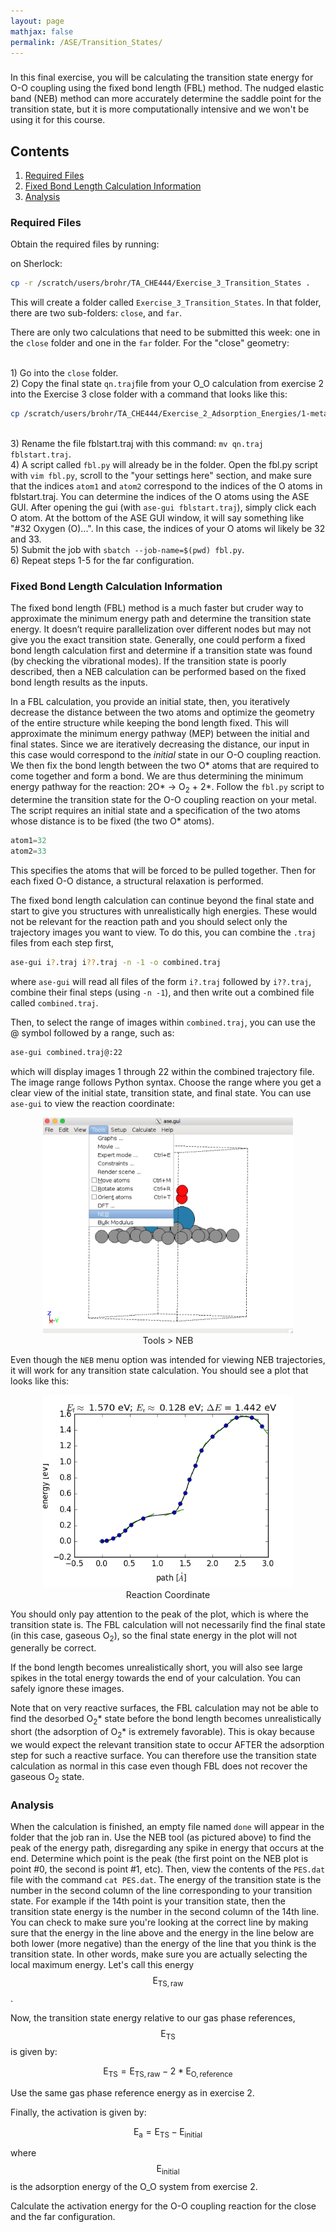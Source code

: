 ```yaml
---
layout: page
mathjax: false
permalink: /ASE/Transition_States/
---
```


###

In this final exercise, you will be calculating the transition state energy for O-O coupling using the fixed bond length (FBL) method. The  nudged elastic band (NEB) method can more accurately determine the saddle point for the transition state, but it is more computationally intensive and we won't be using it for this course.


## Contents
1. [Required Files](#RequiredFiles)
2. [Fixed Bond Length Calculation Information](#fixed-bond-length-calculation)
3. [Analysis](#analysis)
<!-- 3. [Vibrational Frequencies and Free Energies](#vibrational-frequencies) -->
<!-- 4. [Reaction Rate](#reaction-rate) -->
<!-- 5. [Nudged Elastic Band Calculation (Optional)](#nudged-elastic-band-calculation) -->

<a name='RequiredFiles'></a>

### Required Files ###

Obtain the required files by running:

on Sherlock:

```bash
cp -r /scratch/users/brohr/TA_CHE444/Exercise_3_Transition_States .
```

This will create a folder called `Exercise_3_Transition_States`. In that folder, there are two sub-folders: `close`, and `far`.

There are only two calculations that need to be submitted this week: one in the `close` folder and one in the `far` folder. For the "close" geometry:

<br>1) Go into the `close` folder.
<br>2) Copy the final state `qn.traj`file from your O_O calculation from exercise 2 into the Exercise 3 close folder with a command that looks like this:

```bash
cp /scratch/users/brohr/TA_CHE444/Exercise_2_Adsorption_Energies/1-metal/close/O_O/qn.traj .
```

<br>3) Rename the file fblstart.traj with this command: `mv qn.traj fblstart.traj`.
<br>4) A script called `fbl.py` will already be in the folder. Open the fbl.py script with `vim fbl.py`, scroll to the "your settings here" section, and make sure that the indices `atom1` and `atom2` correspond to the indices of the O atoms in fblstart.traj. You can determine the indices of the O atoms using the ASE GUI. After opening the gui (with `ase-gui fblstart.traj`), simply click each O atom. At the bottom of the ASE GUI window, it will say something like "#32 Oxygen (O)...". In this case, the indices of your O atoms wil likely be 32 and 33.
<br>5) Submit the job with `sbatch --job-name=$(pwd) fbl.py`.
<br>6) Repeat steps 1-5 for the far configuration.


<a name='fixed-bond-length-calculation'></a>

### Fixed Bond Length Calculation Information ###

The fixed bond length (FBL) method is a much faster but cruder way to approximate the minimum energy path and determine the transition state energy. It doesn’t require parallelization over different nodes but may not give you the exact transition state. Generally, one could perform a fixed bond length calculation first and determine if a transition state was found (by checking the vibrational modes). If the transition state is poorly described, then a NEB calculation can be performed based on the fixed bond length results as the inputs.

In a FBL calculation, you provide an initial state, then, you iteratively decrease the distance between the two atoms and optimize the geometry of the entire structure while keeping the bond length fixed. This will approximate the minimum energy pathway (MEP) between the initial and final states. Since we are iteratively decreasing the distance, our input in this case would correspond to the *initial* state in our O-O coupling reaction. We then fix the bond length between the two O\* atoms that are required to come together and form a bond. We are thus determining the minimum energy pathway for the reaction: 2O\* → O<sub>2</sub> + 2\*. Follow the `fbl.py` script to determine the transition state for the O-O coupling reaction on your metal. The script requires an initial state and a specification of the two atoms whose distance is to be fixed (the two O* atoms).

```python
atom1=32
atom2=33
```
This specifies the atoms that will be forced to be pulled together. Then for each fixed O-O distance, a structural relaxation is performed.


The fixed bond length calculation can continue beyond the final state and start to give you structures with unrealistically high energies. These would not be relevant for the reaction path and you should select only the trajectory images you want to view. To do this, you can combine the `.traj` files from each step first,

```bash
ase-gui i?.traj i??.traj -n -1 -o combined.traj
```

where `ase-gui` will read all files of the form `i?.traj` followed by `i??.traj`, combine their final steps (using `-n -1`), and then write out a combined file called `combined.traj`.

Then, to select the range of images within `combined.traj`, you can use the @ symbol followed by a range, such as:

```bash
ase-gui combined.traj@:22
```

which will display images 1 through 22 within the combined trajectory file. The image range follows Python syntax. Choose the range where you get a clear view of the initial state, transition state, and final state. You can use `ase-gui` to view the reaction coordinate:

<center><img src="Images/NEB-menu.png" alt="NEB menu" style="width: 400px;"/>
<br>Tools > NEB</center>

Even though the `NEB` menu option was intended for viewing NEB trajectories, it will work for any transition state calculation. You should see a plot that looks like this:

<center><img src="Images/FBL-plot.png" alt="Reaction coordinate" style="width: 400px;"/><br>
Reaction Coordinate</center>

You should only pay attention to the peak of the plot, which is where the transition state is. The FBL calculation will not necessarily find the final state (in this case, gaseous O<sub>2</sub>), so the final state energy in the plot will not generally be correct.

If the bond length becomes unrealistically short, you will also see large spikes in the total energy towards the end of your calculation. You can safely ignore these images.

Note that on very reactive surfaces, the FBL calculation may not be able to find the desorbed O<sub>2</sub>\* state before the bond length becomes unrealistically short (the adsorption of O<sub>2</sub>\* is extremely favorable). This is okay because we would expect the relevant transition state to occur AFTER the adsorption step for such a reactive surface. You can therefore use the transition state calculation as normal in this case even though FBL does not recover the gaseous O<sub>2</sub> state.


<a name='analysis'></a>

### Analysis ###

When the calculation is finished, an empty file named `done` will appear in the folder that the job ran in. Use the NEB tool (as pictured above) to find the peak of the energy path, disregarding any spike in energy that occurs at the end. Determine which point is the peak (the first point on the NEB plot is point #0, the second is point #1, etc). Then, view the contents of the `PES.dat` file with the command `cat PES.dat`. The energy of the transition state is the number in the second column of the line corresponding to your transition state. For example if the 14th point is your transition state, then the transition state energy is the number in the second column of the 14th line. You can check to make sure you're looking at the correct line by making sure that the energy in the line above and the energy in the line below are both lower (more negative) than the energy of the line that you think is the transition state. In other words, make sure you are actually selecting the local maximum energy. Let's call this energy $$\mathrm{E_{TS, raw}}$$.

Now, the transition state energy relative to our gas phase references, $$\mathrm{E_{TS}}$$ is given by:

$$\mathrm{E_{TS} = E_{TS, raw} - 2*E_{O,reference}} $$

Use the same gas phase reference energy as in exercise 2.

Finally, the activation is given by:

$$\mathrm{E_{a} = E_{TS} - E_{initial}} $$

where $$\mathrm{E_{initial}}$$ is the adsorption energy of the O_O system from exercise 2.

Calculate the activation energy for the O-O coupling reaction for the close and the far configuration.


<!--
<a name='vibrational-frequencies'></a>

### Vibrational Frequencies and Free Energies ###

Calculate the vibrational frequencies for transition state and the final state using the [`run_freq.py`](run_freq.py) script. See the [ASE page](https://wiki.fysik.dtu.dk/ase/ase/thermochemistry/thermochemistry.html) for a detailed explanation of how this is implemented. Use `ase-gui` to view the vibrational modes, which are written out as `vib*.traj` files. There should be \\(3N\\) vibrational modes for all adsorbed states, and \\(3N - 1\\) vibrational modes for the transition state.

Since the fixed bond-length method cannot guarantee a solution at the saddle point (the image with the highest energy might not be exactly at the transition state), you may encounter multiple imaginary modes when you calculate the vibrational frequencies. In this case, the following scheme can be used:

* Any adsorbate should have \\(3N\\) non-imaginary vibrational modes
* Transition states should have \\(3N – 1\\) non-imaginary vibrational modes and one imaginary mode
* If there are extra imaginary modes replace < 7 meV with 7 meV

For the gas phase species, we will provide the results for N<sub>2</sub>, H<sub>2</sub>, and NH<sub>3</sub> for you. You calculated the results for N<sub>2</sub> in the last exercise and you can use either your own results or the one provided. These are in the `Gaseous_Molecules\` folder.

**<font color="red">Requirement:</font>** Calculate the vibrational frequencies for:

* Initial state: 2N\*
* Transition state: N-N\*
* Intermediates: N\*, NH\*, NH<sub>2</sub>\*, NH<sub>3</sub>\*,H\*

<a name='reaction-rate'></a>

### Reaction Rate ###

Using the vibrational frequencies associated with initial, final and transition states, evaluate the rate constant of N<sub>2</sub> dissociation on the metal surface and cluster based on harmonic transition state theory (hTST). In addition, evaluate the rate constant based on the Arrhenius relationship by using the free energy associated with the initial, final, and transition states that were directly calculated from ASE Quantum Espresso. For the free energies, use the [`get_ads_free_energy.py`](get_ads_free_energy.py) script for adsorbed states and [`get_gas_free_energy.py`](get_gas_free_energy.py) for N<sub>2</sub>.

To calculate the rate of N<sub>2</sub> dissociation, one can assume that the first step is rate determining and all other steps are in equilibrium. This leads to two reactions:

$$
\begin{align}
&(1) \quad &\mathrm{N_2} + 2* \rightarrow \mathrm{2N}*\\
&(2) \quad &\mathrm{N}* + \frac{3}{2}\mathrm{H}_{2\,\mathrm{(g)}} \leftrightarrow \mathrm{NH}_{3\,\mathrm{(g)}} + *
\end{align}
$$

The rate constant and equilibrium constants are:

$$
k_1 = \frac{k_\mathrm{B} T}{h} \exp\left(-\frac{\Delta G_\mathrm{TS,1}}{k_\mathrm{b}T}\right)
$$

For the entire reaction:

$$
K_\mathrm{eq} = \exp\left(-\frac{\Delta G_\mathrm{rxn}}{k_\mathrm{B}T}\right)
$$

and for *only* the second reaction:

$$
K_\mathrm{2} = \exp\left(-\frac{\Delta G_\mathrm{rxn,2}}{k_\mathrm{B}T}\right)
$$

The reaction rate (turnover frequency, TOF) for the entire reaction is then given in a simply analytical form:

$$
\mathrm{TOF} = k_1 P_\mathrm{N_2} \left(1+\frac{P_\mathrm{NH_3}}{K_2 P_\mathrm{H_2}^{1.5}}\right)^{-2}\left(1 - \frac{P_\mathrm{NH_3}^2}{K_\mathrm{eq}P_\mathrm{H_2}^3 P_\mathrm{N_2}}\right)
$$


**<font color="red">Requirement:</font>** 

* Plot the log of the rate constant versus the inverse temperature.


<a name='nudged-elastic-band-calculation'></a>

### Nudged Elastic Band Calculation (Optional) ###

To perform a nudged elastic band (NEB) calculation, one needs to provide an initial and final state trajectory. A series of "images" between the initial and final states will then be used to determine the minimum energy path. This band of images will be relaxed. For a NEB calculation, you only need to provide the initial and final state and the number of images in between. Go through the [`neb.py`](neb.py) script. Typically 5~7 images between the initial and final states will be sufficient. Intermediate images will be generated using a linear interpretation of the initial and final trajectory. An odd number of images should be chosen so that the one image will be at the transition state. NEB calculations can take a long time, and the [`neb_restart.py`](neb_restart.py) should be used to read in the previous images. You can also start at with k-points to speed up the calculation, and then restart the calculation with higher k-points.

In the `neb.py` file make sure the line specifying the number of nodes.

```python
#SBATCH [two hyphens]nodes=5
```
corresponds to the number of _intermediate_ images. Check that `intermediate_images = 5` matches. 

Both `neb.py` and `neb_restart.py` scripts require the initial and final states of the reaction path to be provided. This is specified in the lines:

```python
initial = io.read('neb0.traj')
final = io.read('neb6.traj')
```

make sure that the trajectory files are in the directory and are named in the same manner. For the `neb_restart.py` script, the initial and final trajectories must be named in the `neb*.traj` format, where `*` is a number. The script will read in all intermediate images based on the number in the initial and final trajectory.

To view all the trajectory files, run the following command

```bash
ase-gui neb*.traj –n -1
```

where all files of the form `neb*.traj` (with * referring to any number of characters) will be opened in ag. The `-n` flag specifies the image within each trajectory file. Since you are optimizing the entire reaction path, each step in the NEB will be stored in each image file. Specifying `-n -1` tells ase-gui to only read the last image of each file (i.e. the most current step).

-->